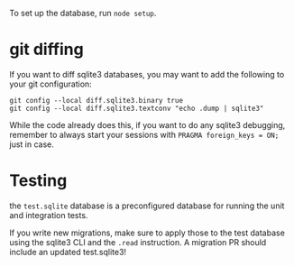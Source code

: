 To set up the database, run `node setup`.

# git diffing

If you want to diff sqlite3 databases, you may want to add the following to your git configuration:

```
git config --local diff.sqlite3.binary true
git config --local diff.sqlite3.textconv "echo .dump | sqlite3"
```

While the code already does this, if you want to do any sqlite3 debugging, remember to always start your sessions with `PRAGMA foreign_keys = ON;` just in case.

# Testing

the `test.sqlite` database is a preconfigured database for running the unit and integration tests.

If you write new migrations, make sure to apply those to the test database using the sqlite3 CLI and the `.read` instruction. A migration PR should include an updated test.sqlite3!
